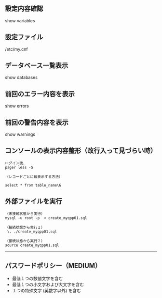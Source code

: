 ## 設定内容確認
show variables

## 設定ファイル
/etc/my.cnf

## データベース一覧表示
show databases

## 前回のエラー内容を表示
show errors

## 前回の警告内容を表示
show warnings

## コンソールの表示内容整形（改行入って見づらい時）
```
ログイン後、
pager less -S

（レコードごとに縦表示する方法）

select * from table_name\G
```

## 外部ファイルを実行
```
（未接続状態から実行）
mysql -u root -p  < create_myqpp01.sql

（接続状態から実行１）
 \. ./create_myqpp01.sql

（接続状態から実行２）
source create_myqpp01.sql
```




___________________________________________________
## パスワードポリシー（MEDIUM）
 * 最低１つの数値文字を含む
 * 最低１つの小文字および大文字を含む
 * １つの特殊文字 (英数字以外) を含む

